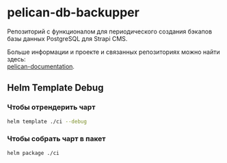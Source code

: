 # pelican-db-backupper

Репозиторий с функционалом для периодического создания бэкапов базы данных PostgreSQL для Strapi CMS.

Больше информации и проекте и связанных репозиториях можно найти здесь:  
[pelican-documentation](https://github.com/TourmalineCore/pelican-documentation).

## Helm Template Debug

### Чтобы отрендерить чарт
```bash
helm template ./ci --debug
```

### Чтобы собрать чарт в пакет
```bash
helm package ./ci
```
